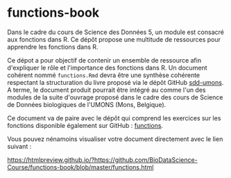 # functions-book

Dans le cadre du cours de Science des Données 5, un module est consacré aux fonctions dans R. Ce dépôt propose une multitude de ressources pour apprendre les fonctions dans R. 

Ce dépot a pour objectif de contenir un ensemble de ressource afin d'expliquer le rôle et l'importance des fonctions dans R. Un document cohérent nommé `functions.Rmd` devra être une synthèse cohérente respectant la structuration du livre proposé via le dépôt GitHub [sdd-umons](https://github.com/BioDataScience-Course/sdd-umons). A terme, le document produit pourrait être intégré au comme l'un des modules de la suite d'ouvrage proposé dans le cadre des cours de Science de Données biologiques de l'UMONS (Mons, Belgique).

Ce document va de paire avec le dépôt qui comprend les exercices sur les fonctions disponible également sur GitHub : [functions](https://github.com/BioDataScience-Course/functions). 

Vous pouvez nénamoins visualiser votre document directement avec le lien suivant :

<https://htmlpreview.github.io/?https://github.com/BioDataScience-Course/functions-book/blob/master/functions.html>

